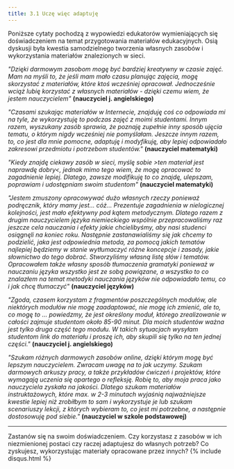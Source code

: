 ```yaml
---
title: 3.1 Uczę więc adaptuję
---
```


Poniższe cytaty pochodzą z wypowiedzi edukatorów wymieniających się doświadczeniem na temat przygotowania materiałów edukacyjnych. Osią dyskusji była kwestia samodzielnego tworzenia własnych zasobów i wykorzystania materiałów znalezionych w sieci. 

*"Dzięki darmowym zasobom mogę być bardziej kreatywny w czasie zajęć. Mam na myśli to, że jeśli mam mało czasu planując zajęcia, mogę skorzystać z materiałów, które ktoś wcześniej opracował. Jednocześnie wciąż lubię korzystać z własnych materiałów - dzięki czemu wiem, że jestem nauczycielem"* **(nauczyciel j. angielskiego)**

*"Czasami szukając materiałów w Internecie, znajduję coś co odpowiada mi na tyle, że wykorzystuję to podczas zajęć z moimi studentami. Innym razem, wyszukany zasób sprawia, że poznaję zupełnie inny sposób ujęcia tematu, o którym nigdy wcześniej nie pomyślałam. Jeszcze innym razem, to, co jest dla mnie pomocne, adaptuję i modyfikuję, aby lepiej odpowiadało zakresowi przedmiotu i potrzebom studentów."* **(nauczyciel matematyki)** 

*"Kiedy znajdę ciekawy zasób w sieci, myślę sobie >ten materiał jest naprawdę dobry<, jednak mimo tego wiem, że mogę opracować to zagadnienie lepiej. Dlatego, zawsze modifikuję to co znajdę, ulepszam, poprawiam i udostępniam swoim studentom"* **(nauczyciel matematyki)** 

*"Jestem zmuszony opracowywać dużo własnych rzeczy ponieważ podręcznik, który mamy jest… cóż…  Prezentuje zagadnienia w nielogicznej kolejności, jest mało efektywny pod kątem metodycznym. Dlatego razem z drugim nauczycielem języka niemieckiego wspólnie przepracowaliśmy raz jeszcze cela nauczania i efekty jakie chcielibyśmy, aby nasi studenci osiągnęli na koniec roku. Następnie zastanawialiśmy się jak chcemy to podzielić, jaka jest odpowiednia metoda, za pomocą jakich tematów najlepiej będziemy w stanie wytłumaczyć różne koncepcje i zasady, jakie słownictwo do tego dobrać. Stworzyliśmy własną listę słów i tematów. Opracowałem także własny sposób tłumaczenia gramatyki ponieważ w nauczaniu języka wszystko jest ze sobą powiązane, a wszystko to co znalazłem na temat metodyki nauczania języków nie odpowiadało temu, co i jak chcę tłumaczyć"* **(nauczyciel języków)**

*"Zgoda, czasem korzystam z fragmentów poszczególnych modułów, ale niektórych modułów nie mogę zaadaptować, nie mogę ich zmienić, ale to, co mogę to … powiedzmy, że jest określony moduł, którego zrealizowanie w całości zajmuje studentom około 85-90 minut. Dla moich studentów ważna jest tylko druga część tego modułu. W takich sytuacjach wysyłam studentom link do materiału i  proszę ich, aby skupili się tylko na ten jednej części."* **(nauczyciel j. angielskiego)**

*"Szukam różnych darmowych zasobów online, dzięki którym mogę być lepszym nauczycielem. Zwracam uwagę na to jak uczymy. Szukam darmowych arkuszy pracy, a także przykładów ćwiczeń i projektów, które wymagają uczenia się opartego o refleksję. Robię to, aby moja praca jako nauczyciela zyskała na jakości. Dlatego szukam materiałów instruktażowych, które max. w 2-3 minutach wyjaśnią najważniejsze kwestie lepiej niż zrobiłbym to sam i wykorzystuje je lub szukam scenariuszy lekcji, z których wybieram to, co jest mi potrzebne, a następnie dostosowuję pod siebie."* **(nauczyciel w szkole podstawowej)**


----------

Zastanów się na swoim doświadczeniem. Czy korzystasz z zasobów w ich niezmienionej postaci czy raczej adaptujesz do własnych potrzeb? Co zyskujesz, wykorzystując materiały opracowane przez innych?
{% include disqus.html %}

